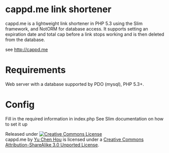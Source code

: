 cappd.me link shortener
=====

cappd.me is a lightweight link shortener in PHP 5.3 using the Slim framework, and NotORM for database access. It supports setting an
expiration date and total cap before a link stops working and is then deleted from the database.

see http://cappd.me

Requirements
====
Web server with a database supported by PDO (mysql), PHP 5.3+.

Config
====
Fill in the required information in index.php
See Slim documentation on how to set it up

Released under
<a rel="license" href="http://creativecommons.org/licenses/by-sa/3.0/deed.en_US"><img alt="Creative Commons License" style="border-width:0" src="http://i.creativecommons.org/l/by-sa/3.0/88x31.png" /></a><br /><span xmlns:dct="http://purl.org/dc/terms/" property="dct:title">cappd.me</span> by <a xmlns:cc="http://creativecommons.org/ns#" href="https://github.com/icechen1/cappd/" property="cc:attributionName" rel="cc:attributionURL">Yu Chen Hou</a> is licensed under a <a rel="license" href="http://creativecommons.org/licenses/by-sa/3.0/deed.en_US">Creative Commons Attribution-ShareAlike 3.0 Unported License</a>.

